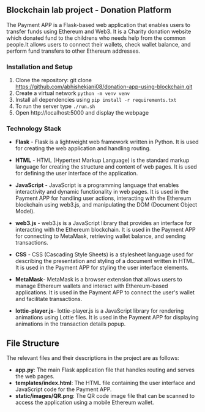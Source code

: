 ## Blockchain lab project - Donation Platform

The Payment APP is a Flask-based web application that enables users to transfer funds using Ethereum and Web3. It is a Charity donation website which donated fund to the childrens who needs help from the common people.It allows users to connect their wallets, check wallet balance, and perform fund transfers to other Ethereum addresses.

### Installation and Setup

1. Clone the repository:
git clone https://github.com/abhishekjani08/donation-app-using-blockchain.git
2. Create a virtual network  `python -m venv venv`
3. Install all dependencies using `pip install -r requirements.txt`
4. To run the server type `./run.sh`
5. Open http://localhost:5000 and display the webpage

### Technology Stack

- **Flask** - Flask is a lightweight web framework written in Python. It is used for creating the web application and handling routing.
- **HTML** - HTML (Hypertext Markup Language) is the standard markup language for creating the structure and content of web pages. It is used for defining the user interface of the application.
- **JavaScript** - JavaScript is a programming language that enables interactivity and dynamic functionality in web pages. It is used in the Payment APP for handling user actions, interacting with the Ethereum blockchain using web3.js, and manipulating the DOM (Document Object Model).
- **web3.js** - web3.js is a JavaScript library that provides an interface for interacting with the Ethereum blockchain. It is used in the Payment APP for connecting to MetaMask, retrieving wallet balance, and sending transactions.
- **CSS** - CSS (Cascading Style Sheets) is a stylesheet language used for describing the presentation and styling of a document written in HTML. It is used in the Payment APP for styling the user interface elements.

- **MetaMask**- MetaMask is a browser extension that allows users to manage Ethereum wallets and interact with Ethereum-based applications. It is used in the Payment APP to connect the user's wallet and facilitate transactions.

- **lottie-player.js**- lottie-player.js is a JavaScript library for rendering animations using Lottie files. It is used in the Payment APP for displaying animations in the transaction details popup.


## File Structure
The relevant files and their descriptions in the project are as follows:

- **app.py**: The main Flask application file that handles routing and serves the web pages.
- **templates/index.html**: The HTML file containing the user interface and JavaScript code for the Payment APP.
- **static/images/QR.png**: The QR code image file that can be scanned to access the application using a mobile Ethereum wallet.
